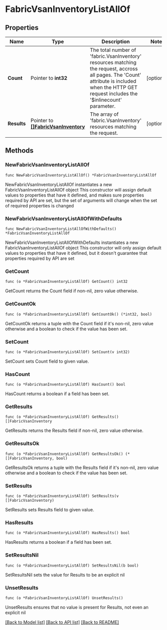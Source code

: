 # FabricVsanInventoryListAllOf

## Properties

Name | Type | Description | Notes
------------ | ------------- | ------------- | -------------
**Count** | Pointer to **int32** | The total number of &#39;fabric.VsanInventory&#39; resources matching the request, accross all pages. The &#39;Count&#39; attribute is included when the HTTP GET request includes the &#39;$inlinecount&#39; parameter. | [optional] 
**Results** | Pointer to [**[]FabricVsanInventory**](FabricVsanInventory.md) | The array of &#39;fabric.VsanInventory&#39; resources matching the request. | [optional] 

## Methods

### NewFabricVsanInventoryListAllOf

`func NewFabricVsanInventoryListAllOf() *FabricVsanInventoryListAllOf`

NewFabricVsanInventoryListAllOf instantiates a new FabricVsanInventoryListAllOf object
This constructor will assign default values to properties that have it defined,
and makes sure properties required by API are set, but the set of arguments
will change when the set of required properties is changed

### NewFabricVsanInventoryListAllOfWithDefaults

`func NewFabricVsanInventoryListAllOfWithDefaults() *FabricVsanInventoryListAllOf`

NewFabricVsanInventoryListAllOfWithDefaults instantiates a new FabricVsanInventoryListAllOf object
This constructor will only assign default values to properties that have it defined,
but it doesn't guarantee that properties required by API are set

### GetCount

`func (o *FabricVsanInventoryListAllOf) GetCount() int32`

GetCount returns the Count field if non-nil, zero value otherwise.

### GetCountOk

`func (o *FabricVsanInventoryListAllOf) GetCountOk() (*int32, bool)`

GetCountOk returns a tuple with the Count field if it's non-nil, zero value otherwise
and a boolean to check if the value has been set.

### SetCount

`func (o *FabricVsanInventoryListAllOf) SetCount(v int32)`

SetCount sets Count field to given value.

### HasCount

`func (o *FabricVsanInventoryListAllOf) HasCount() bool`

HasCount returns a boolean if a field has been set.

### GetResults

`func (o *FabricVsanInventoryListAllOf) GetResults() []FabricVsanInventory`

GetResults returns the Results field if non-nil, zero value otherwise.

### GetResultsOk

`func (o *FabricVsanInventoryListAllOf) GetResultsOk() (*[]FabricVsanInventory, bool)`

GetResultsOk returns a tuple with the Results field if it's non-nil, zero value otherwise
and a boolean to check if the value has been set.

### SetResults

`func (o *FabricVsanInventoryListAllOf) SetResults(v []FabricVsanInventory)`

SetResults sets Results field to given value.

### HasResults

`func (o *FabricVsanInventoryListAllOf) HasResults() bool`

HasResults returns a boolean if a field has been set.

### SetResultsNil

`func (o *FabricVsanInventoryListAllOf) SetResultsNil(b bool)`

 SetResultsNil sets the value for Results to be an explicit nil

### UnsetResults
`func (o *FabricVsanInventoryListAllOf) UnsetResults()`

UnsetResults ensures that no value is present for Results, not even an explicit nil

[[Back to Model list]](../README.md#documentation-for-models) [[Back to API list]](../README.md#documentation-for-api-endpoints) [[Back to README]](../README.md)


